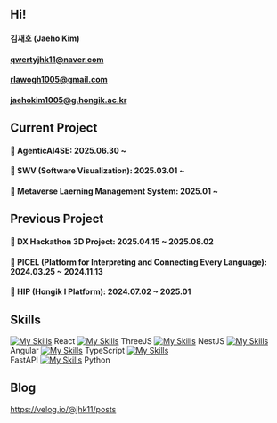 ## Hi!
#### 김재호 (Jaeho Kim)
#### qwertyjhk11@naver.com
#### rlawogh1005@gmail.com
#### jaehokim1005@g.hongik.ac.kr


## Current Project
#### 🔭 AgenticAI4SE: 2025.06.30 ~
#### 🔭 SWV (Software Visualization): 2025.03.01 ~   
#### 🔭 Metaverse Laerning Management System: 2025.01 ~   

## Previous Project
#### 🔭 DX Hackathon 3D Project: 2025.04.15 ~ 2025.08.02
#### 🔭 PICEL (Platform for Interpreting and Connecting Every Language): 2024.03.25 ~ 2024.11.13  
#### 🔭 HIP (Hongik I Platform): 2024.07.02 ~ 2025.01


## Skills
[![My Skills](https://skillicons.dev/icons?i=react)]() React [![My Skills](https://skillicons.dev/icons?i=threejs)]() ThreeJS [![My Skills](https://skillicons.dev/icons?i=nestjs)]() NestJS [![My Skills](https://skillicons.dev/icons?i=angular)]() Angular [![My Skills](https://skillicons.dev/icons?i=typescript)]() TypeScript [![My Skills](https://skillicons.dev/icons?i=fastapi)]() <br>FastAPI [![My Skills](https://skillicons.dev/icons?i=python)]() Python

## Blog
https://velog.io/@jhk11/posts
<!--
**rlawogh1005/rlawogh1005** is a ✨ _special_ ✨ repository because its `README.md` (this file) appears on your GitHub profile.

Here are some ideas to get you started:

- 🔭 I’m currently working on ...
- 🌱 I’m currently learning ...
- 👯 I’m looking to collaborate on ...
- 🤔 I’m looking for help with ...
- 💬 Ask me about ...
- 📫 How to reach me: ...
- 😄 Pronouns: ...
- ⚡ Fun fact: ...
-->

